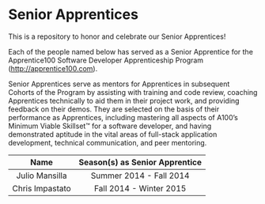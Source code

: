 # Senior Apprentices
This is a repository to honor and celebrate our Senior Apprentices!

Each of the people named below has served as a Senior Apprentice for the Apprentice100 Software Developer Apprenticeship Program (http://apprentice100.com). 

Senior Apprentices serve as mentors for Apprentices in subsequent Cohorts of the Program by assisting with training and code review, coaching Apprentices technically to aid them in their project work, and providing feedback on their demos. They are selected on the basis of their performance as Apprentices, including mastering all aspects of A100’s Minimum Viable Skillset™ for a software developer, and having demonstrated aptitude in the vital areas of full-stack application development, technical communication, and peer mentoring.


Name  | Season(s) as Senior Apprentice
:-------------: | :-------------:
Julio Mansilla | Summer 2014 - Fall 2014
Chris Impastato | Fall 2014 - Winter 2015



